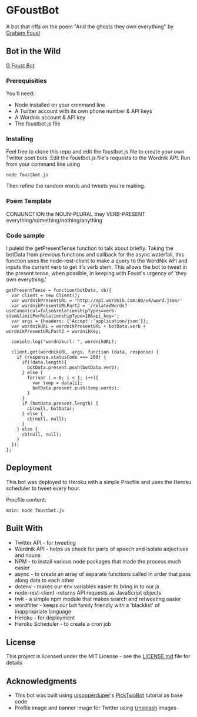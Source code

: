 # GFoustBot

A bot that riffs on the poem "And the ghosts they own everything" by [Graham Foust](http://twitter.com/finedistraction)

## Bot in the Wild
[G Foust Bot](http://twitter.com/GFoustBot)

### Prerequisities

You'll need:

* Node installed on your command line
* A Twitter account with its own phone number & API keys
* A Wordnik account & API key
* The foustbot.js file

### Installing

Feel free to clone this repo and edit the foustbot.js file to create your own Twitter poet bots. Edit the foustbot.js file's requests to the Wordnik API. Run from your command line using 

```
node foustbot.js
```

Then refine the random words and tweets you're making.

### Poem Template

CONJUNCTION the NOUN-PLURAL they VERB-PRESENT everything/something/nothing/anything


### Code sample
I puleld the getPresentTense function to talk about briefly. Taking the botData from previous functions and callback for the async waterfall, this function uses the node-rest-client to make a query to the WordNik API and inputs the current verb to get it's verb stem. This allows the bot to tweet in the present tense, when possible, in keeping with Foust's urgency of 'they own everything.'

```
getPresentTense = function(botData, cb){
  var client = new Client();
  var wordnikPresentURL = 'http://api.wordnik.com:80/v4/word.json/' 
  var wordnikPresentURLPart2 = '/relatedWords?useCanonical=false&relationshipTypes=verb-stem&limitPerRelationshipType=10&api_key=';
  var args = {headers: {'Accept':'application/json'}};
  var wordnikURL = wordnikPresentURL + botData.verb + wordnikPresentURLPart2 + wordnikKey;

  console.log("wordnikurl: ", wordnikURL);

  client.get(wordnikURL, args, function (data, response) {
    if (response.statusCode === 200) {
      if(!data.length){
        botData.present.push(botData.verb);
      } else {
        for(var i = 0; i < 1; i++){
          var temp = data[i];
          botData.present.push(temp.words);
        }
      }
      if (botData.present.length) {
        cb(null, botData);
      } else {
        cb(null, null);
      }
    } else {
      cb(null, null);
    }
  });
};
```

## Deployment

This bot was deployed to Heroku with a simple Procfile and uses the Heroku scheduler to tweet every hour.

Procfile content: 
```
main: node foustbot.js
```

## Built With

* Twitter API - for tweeting
* Wordnik API - helps us check for parts of speech and isolate adjectives and nouns
* NPM - to install various node packages that made the process much easier
* async - to create an array of separate functions called in order that pass along data to each other
* dotenv -  makes our env variables easier to bring in to our js
* node-rest-client -returns API requests as JavaScript objects
* twit - a simple npm module that makes search and retweeting easier
* wordfilter - keeps our bot family friendly with a 'blacklist' of inappropriate language
* Heroku - for deployment
* Heroku Scheduler - to create a cron job

## License

This project is licensed under the MIT License - see the [LICENSE.md](LICENSE.md) file for details

## Acknowledgments
* This bot was built using [ursooperduper](https://github.com/ursooperduper)'s [PickTwoBot](https://twitter.com/picktwobot) tutorial as base code
* Profile image and banner image for Twitter using [Unsplash](https://unsplash.com) images

